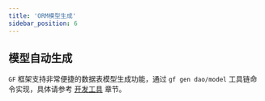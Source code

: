 ```yaml
---
title: 'ORM模型生成'
sidebar_position: 6
---
```


## 模型自动生成

`GF` 框架支持非常便捷的数据表模型生成功能，通过 `gf gen dao/model` 工具链命令实现，具体请参考 [开发工具](output/goframe-v1.15-md/开发工具) 章节。